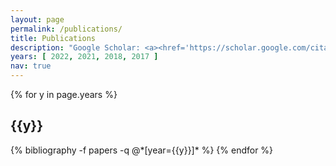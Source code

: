 ```yaml
---
layout: page
permalink: /publications/
title: Publications
description: "Google Scholar: <a><href='https://scholar.google.com/citations?user=08esT74AAAAJ&hl=en' target='_blank'>08esT74AAAAJ</a> | * denotes equal contribution and joint lead authorship."
years: [ 2022, 2021, 2018, 2017 ]
nav: true
---
```


<div class="publications">

{% for y in page.years %}
  <h2 class="year">{{y}}</h2>
  {% bibliography -f papers -q @*[year={{y}}]* %}
{% endfor %}

</div>
